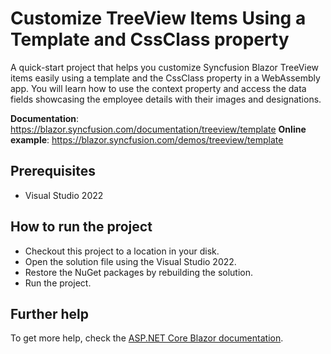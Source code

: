 # Customize TreeView Items Using a Template and CssClass property

A quick-start project that helps you customize Syncfusion Blazor TreeView items easily using a template and the CssClass property in a WebAssembly app. You will learn how to use the context property and access the data fields showcasing the employee details with their images and designations.

**Documentation**: https://blazor.syncfusion.com/documentation/treeview/template 
**Online example**: https://blazor.syncfusion.com/demos/treeview/template

## Prerequisites

* Visual Studio 2022

## How to run the project

* Checkout this project to a location in your disk.
* Open the solution file using the Visual Studio 2022.
* Restore the NuGet packages by rebuilding the solution.
* Run the project.

## Further help

To get more help, check the [ASP.NET Core Blazor documentation](https://docs.microsoft.com/en-us/aspnet/core/blazor).
